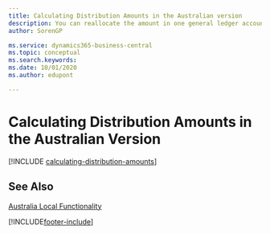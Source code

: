 ```yaml
---
title: Calculating Distribution Amounts in the Australian version
description: You can reallocate the amount in one general ledger account to other general ledger accounts so that the balances of your accounts remain proportionate to one another in the Australian version.
author: SorenGP

ms.service: dynamics365-business-central
ms.topic: conceptual
ms.search.keywords:
ms.date: 10/01/2020
ms.author: edupont

---
```

# Calculating Distribution Amounts in the Australian Version

[!INCLUDE [calculating-distribution-amounts](../includes/AUNZ/calculating-distribution-amounts.md)]

## See Also

[Australia Local Functionality](australia-local-functionality.md)  


[!INCLUDE[footer-include](../../includes/footer-banner.md)]